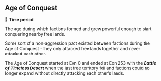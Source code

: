 ## Age of Conquest

**📅 Time period**

The age during which factions formed and grew powerful enough to start conquering nearby free lands.

Some sort of a non-aggression pact existed between factions during the Age of Conquest - they only attacked free lands together and never attacked each other.

The Age of Conquest started at Eon 0 and ended at Eon 253 with the ***Battle of Timeless Desert*** when the last free territory fell and factions could no longer expand without directly attacking each other’s lands.

